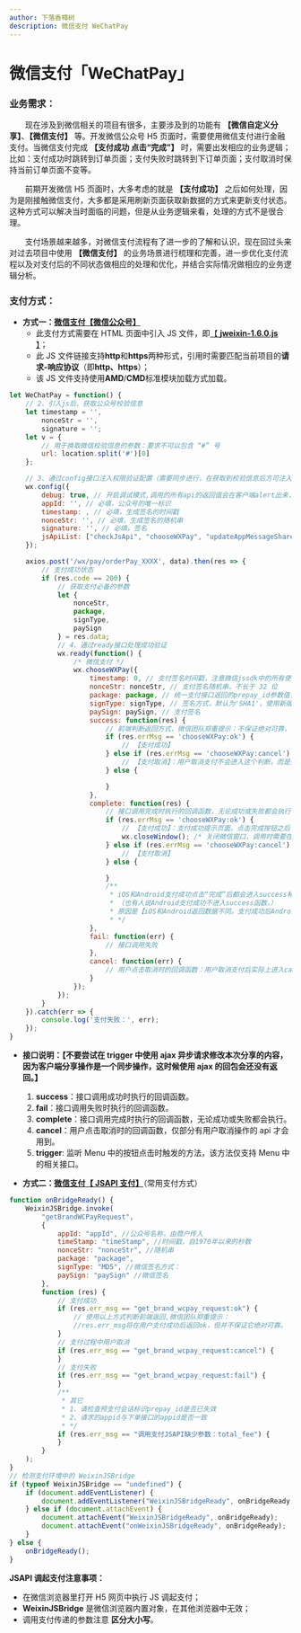 ```yaml
---
author: 下落香樟树
description: 微信支付 WeChatPay
---
```


# 微信支付「WeChatPay」

### 业务需求：

&emsp;&emsp;现在涉及到微信相关的项目有很多，主要涉及到的功能有 **【微信自定义分享】**、**【微信支付】** 等。开发微信公众号 H5 页面时，需要使用微信支付进行金融支付。当微信支付完成 **【支付成功 点击“完成”】** 时，需要出发相应的业务逻辑；比如：支付成功时跳转到订单页面；支付失败时跳转到下订单页面；支付取消时保持当前订单页面不变等。

&emsp;&emsp;前期开发微信 H5 页面时，大多考虑的就是 **【支付成功】** 之后如何处理，因为是刚接触微信支付，大多都是采用刷新页面获取新数据的方式来更新支付状态。这种方式可以解决当时面临的问题，但是从业务逻辑来看，处理的方式不是很合理。

&emsp;&emsp;支付场景越来越多，对微信支付流程有了进一步的了解和认识，现在回过头来对过去项目中使用 **【微信支付】** 的业务场景进行梳理和完善，进一步优化支付流程以及对支付后的不同状态做相应的处理和优化，并结合实际情况做相应的业务逻辑分析。

### 支付方式：

- **方式一：**[**微信支付【微信公众号】**](https://developers.weixin.qq.com/doc/offiaccount/OA_Web_Apps/JS-SDK.html#58)
    - 此支付方式需要在 HTML 页面中引入 JS 文件，即[【 **jweixin-1.6.0.js** 】](http://res.wx.qq.com/open/js/jweixin-1.6.0.js)；
    - 此 JS 文件链接支持**http**和**https**两种形式，引用时需要匹配当前项目的**请求-响应协议**（即**http、https**）；
    - 该 JS 文件支持使用**AMD**/**CMD**标准模块加载方式加载。

```javascript title="JSSDK 支付"
let WeChatPay = function() {
	// 2、引入js后、获取公众号校验信息
	let timestamp = '',
		nonceStr = '',
		signature = '';
	let v = {
		// 用于换取微信校验信息的参数：要求不可以包含 “#” 号
		url: location.split('#')[0]
	};

	// 3、通过config接口注入权限验证配置（需要同步进行，在获取到校验信息后方可注入config，否则校验失败！）
	wx.config({
		debug: true, // 开启调试模式,调用的所有api的返回值会在客户端alert出来，若要查看传入的参数，可以在pc端打开，参数信息会通过log打出，仅在pc端时才会打印。
		appId: '', // 必填，公众号的唯一标识
		timestamp: , // 必填，生成签名的时间戳
		nonceStr: '', // 必填，生成签名的随机串
		signature: '', // 必填，签名
		jsApiList: ["checkJsApi", "chooseWXPay", "updateAppMessageShareData", "updateTimelineShareData"] // 必填，需要使用的JS接口列表
	});

	axios.post('/wx/pay/orderPay_XXXX', data).then(res => {
		// 支付成功状态
		if (res.code == 200) {
			// 获取支付必备的参数
			let {
				nonceStr,
				package,
				signType,
				paySign
			} = res.data;
			// 4、通过ready接口处理成功验证
			wx.ready(function() {
				/* 微信支付 */
				wx.chooseWXPay({
					timestamp: 0, // 支付签名时间戳，注意微信jssdk中的所有使用timestamp字段均为小写。但最新版的支付后台生成签名使用的timeStamp字段名需大写其中的S字符
					nonceStr: nonceStr, // 支付签名随机串，不长于 32 位
					package: package, // 统一支付接口返回的prepay_id参数值，提交格式如：prepay_id=\*\*\*）
					signType: signType, // 签名方式，默认为'SHA1'，使用新版支付需传入'MD5'
					paySign: paySign, // 支付签名
					success: function(res) {
						// 前端判断返回方式，微信团队郑重提示：不保证绝对可靠，切记！
						if (res.errMsg == 'chooseWXPay:ok') {
							// 【支付成功】
						} else if (res.errMsg == 'chooseWXPay:cancel') {
							// 【支付取消】：用户取消支付不会进入这个判断，而是进入complate和cancel函数
						} else {

						}
					},
					complete: function(res) {
						// 接口调用完成时执行的回调函数，无论成功或失败都会执行
						if (res.errMsg == 'chooseWXPay:ok') {
							// 【支付成功】：支付成功提示页面，点击完成按钮之后
							wx.closeWindow(); /* 关闭微信窗口，调用时需要在config中进行校验 */
						} else if (res.errMsg == 'chooseWXPay:cancel') {
							// 【支付取消】
						} else {

						}
						/**
						 * iOS和Android支付成功点击“完成”后都会进入success和complete函数，都返回'chooseWXPay:ok'
						 * （也有人说Android支付成功不进入success函数，）
						 * 原因是【iOS和Android返回数据不同。支付成功后Android返回 {"errMsg":"getBrandWCPayRequest:ok"}，iOS返回{"err_Info":"success","errMsg":"chooseWXPay:ok"}，故Android找不到success方法，导致失败】
						 * */
					},
					fail: function(err) {
						// 接口调用失败
					},
					cancel: function(err) {
						// 用户点击取消时的回调函数：用户取消支付后实际上进入cancel 和 complate函数
					}
				});
			});
		}
	}).catch(err => {
		console.log('支付失败：', err);
	});
}
```

- **接口说明：【**不要尝试在 trigger 中使用 ajax 异步请求修改本次分享的内容，因为客户端分享操作是一个同步操作，这时候使用 ajax 的回包会还没有返回。**】**

    1.  **success**：接口调用成功时执行的回调函数。
    2.  **fail**：接口调用失败时执行的回调函数。
    3.  **complete**：接口调用完成时执行的回调函数，无论成功或失败都会执行。
    4.  **cancel**：用户点击取消时的回调函数，仅部分有用户取消操作的 api 才会用到。
    5.  **trigger**: 监听 Menu 中的按钮点击时触发的方法，该方法仅支持 Menu 中的相关接口。

- **方式二：**[**微信支付【 JSAPI 支付】**](https://pay.weixin.qq.com/wiki/doc/api/jsapi.php?chapter=7_7&index=6)（常用支付方式）

```javascript title="JSAPI 支付"
function onBridgeReady() {
	WeixinJSBridge.invoke(
		"getBrandWCPayRequest",
		{
			appId: "appId", //公众号名称，由商户传入
			timeStamp: "timeStamp", //时间戳，自1970年以来的秒数
			nonceStr: "nonceStr", //随机串
			package: "package",
			signType: "MD5", //微信签名方式：
			paySign: "paySign" //微信签名
		},
		function (res) {
			// 支付成功
			if (res.err_msg == "get_brand_wcpay_request:ok") {
				// 使用以上方式判断前端返回,微信团队郑重提示：
				//res.err_msg将在用户支付成功后返回ok，但并不保证它绝对可靠。
			}
			// 支付过程中用户取消
			if (res.err_msg == "get_brand_wcpay_request:cancel") {
			}
			// 支付失败
			if (res.err_msg == "get_brand_wcpay_request:fail") {
			}
			/**
			 * 其它
			 * 1、请检查预支付会话标识prepay_id是否已失效
			 * 2、请求的appid与下单接口的appid是否一致
			 * */
			if (res.err_msg == "调用支付JSAPI缺少参数：total_fee") {
			}
		}
	);
}
// 检测支付环境中的 WeixinJSBridge
if (typeof WeixinJSBridge == "undefined") {
	if (document.addEventListener) {
		document.addEventListener("WeixinJSBridgeReady", onBridgeReady, false);
	} else if (document.attachEvent) {
		document.attachEvent("WeixinJSBridgeReady", onBridgeReady);
		document.attachEvent("onWeixinJSBridgeReady", onBridgeReady);
	}
} else {
	onBridgeReady();
}
```

**JSAPI 调起支付注意事项：**

- 在微信浏览器里打开 H5 网页中执行 JS 调起支付；
- **WeixinJSBridge** 是微信浏览器内置对象，在其他浏览器中无效；
- 调用支付传递的参数注意 **区分大小写**。
